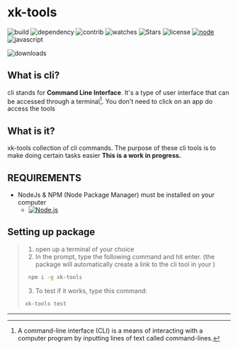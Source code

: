 # xk-tools

![build][build] ![dependency][dependency-review] 
![contrib](https://custom-icon-badges.demolab.com/github/contributors/XK-Z0-XD/xk-cli-tools?logo=person) ![watches](https://custom-icon-badges.demolab.com/github/forks/XK-Z0-XD/xk-cli-tools?logo=repo-forked) ![Stars](https://custom-icon-badges.demolab.com/github/stars/XK-Z0-XD/xk-cli-tools?logo=stars&label=stars)
![license][license] 
[![node][node]][node-url]
![javascript]

![downloads]()

## What is cli?

cli stands for **Command Line Interface**. It's a type of user interface that can be accessed through a terminal[^1]. You don't need to click on an app do access the tools

## What is it?

xk-tools collection of cli commands.
The purpose of these cli tools is to make doing certain tasks easier
**This is a work in progress.**

## REQUIREMENTS

- NodeJs & NPM (Node Package Manager) must be installed on your computer
  - [![Node.js](https://custom-icon-badges.demolab.com/badge/-Node.js-339933?style=for-the-badge&logo=node.js&logoColor=white)](https://nodejs.org/)

## Setting up package

> 1. open up a terminal of your choice
> 2. In the prompt, type the following command and hit enter.
> (the package will automatically create a link to the cli tool in your )
>
> ```bash
>  npm i -g xk-tools
>  ```
>
> 3. To test if it works, type this command:
> 
> ```bash
> xk-tools test
> ```

------
[^1]: A command-line interface (CLI) is a means of interacting with a computer program by inputting lines of text called command-lines.
<!-- [^1]:  git-bash or command prompt -->

[node]: https://img.shields.io/node/v/xk-tools.svg
[node-url]: https://nodejs.org
[license]: https://custom-icon-badges.demolab.com/github/license/XK-Z0-XD/xk-cli-tools?logo=law&label=LICENSE
[javascript]: https://custom-icon-badges.demolab.com/static/v1?logo=javascript&label&message=javascript
[install-size]: https://packagephobia.com/result?p=xk-tools
[build]: https://github.com/XK-Z0-XD/xk-cli-tools/actions/workflows/build.yml/badge.svg
[dependency-review]: https://github.com/XK-Z0-XD/xk-cli-tools/actions/workflows/dependency-review.yml/badge.svg
[contrib]: https://custom-icon-badges.demolab.com/github/contributors/XK-Z0-XD/xk-cli-tools?style=flat-square&logo=person 